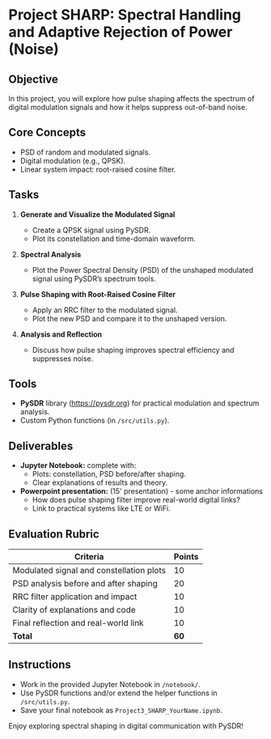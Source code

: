 
# Project SHARP: Spectral Handling and Adaptive Rejection of Power (Noise)

## Objective
In this project, you will explore how pulse shaping affects the spectrum of digital modulation signals and how it helps suppress out-of-band noise.

## Core Concepts
- PSD of random and modulated signals.
- Digital modulation (e.g., QPSK).
- Linear system impact: root-raised cosine filter.

## Tasks
1. **Generate and Visualize the Modulated Signal**
   - Create a QPSK signal using PySDR.
   - Plot its constellation and time-domain waveform.

2. **Spectral Analysis**
   - Plot the Power Spectral Density (PSD) of the unshaped modulated signal using PySDR’s spectrum tools.

3. **Pulse Shaping with Root-Raised Cosine Filter**
   - Apply an RRC filter to the modulated signal.
   - Plot the new PSD and compare it to the unshaped version.

4. **Analysis and Reflection**
   - Discuss how pulse shaping improves spectral efficiency and suppresses noise.

## Tools
- **PySDR** library (https://pysdr.org) for practical modulation and spectrum analysis.
- Custom Python functions (in `/src/utils.py`).

## Deliverables
- **Jupyter Notebook:** complete with:
  - Plots: constellation, PSD before/after shaping.
  - Clear explanations of results and theory.
- **Powerpoint presentation:** (15' presentation) - some anchor informations
  - How does pulse shaping filter improve real-world digital links?
  - Link to practical systems like LTE or WiFi.

## Evaluation Rubric
| Criteria                                  | Points |  
|-------------------------------------------|--------|  
| Modulated signal and constellation plots  | 10     |  
| PSD analysis before and after shaping     | 20     |  
| RRC filter application and impact         | 10     |  
| Clarity of explanations and code          | 10     |  
| Final reflection and real-world link      | 10     |  
| **Total**                                 | **60** |  

## Instructions
- Work in the provided Jupyter Notebook in `/notebook/`.
- Use PySDR functions and/or extend the helper functions in `/src/utils.py`.
- Save your final notebook as `Project3_SHARP_YourName.ipynb`.

Enjoy exploring spectral shaping in digital communication with PySDR!

